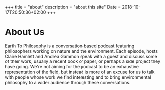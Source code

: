 +++
title = "about"
description = "about this site"
Date = 2018-10-17T20:50:36+02:00
+++

# About Us

Earth To Philosophy is a conversation-based podcast featuring philosophers working on nature and the environment. Each episode, hosts Claire Hamlett and Andrea Gammon speak with a guest and discuss some of their work, usually a recent book or paper, or perhaps a side project they have going. We're not aiming for the podcast to be an exhaustive representation of the field, but instead is more of an excuse for us to talk with people whose work we find interesting and to bring environmental philosophy to a wider audience through these conversations.
